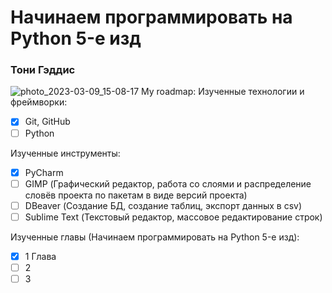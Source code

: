 # Начинаем программировать на Python 5-е изд 
### Тони Гэддис
![photo_2023-03-09_15-08-17](https://user-images.githubusercontent.com/111687835/224019242-f9feafec-e97c-4e47-81dd-5bf974318ee6.jpg)
My roadmap:
Изученные технологии и фреймворки:
- [X] Git, GitHub
- [ ] Python

Изученные инструменты:
- [X] PyCharm
- [ ] GIMP (Графический редактор, работа со слоями и распределение словёв проекта по пакетам в виде версий проекта)
- [ ] DBeaver (Создание БД, создание таблиц, экспорт данных в csv)
- [ ] Sublime Text (Текстовый редактор, массовое редактирование строк)

Изученные главы (Начинаем программировать на Python 5-е изд):  
- [X] 1 Глава
- [ ] 2  
- [ ] 3  
